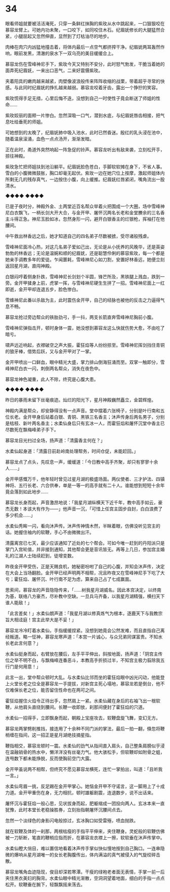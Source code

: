 # 34

眼看师姐就要被活活淹死，只穿一条鲜红抹胸的紫玫从水中跳起来，一口狠狠咬在慕容龙臂上。可她内功未聚，一口咬下，如同咬住木石。纪眉妩修长的大腿猛然合紧，小腿屈起又忽然伸直，显然到了灯枯油尽的地步。

肉棒在肉穴内凶猛地撞击着，将体内最后一点空气都挤搾干净。纪眉妩两耳轰然作响，眼前发黑，清澈的泉水下一双乌亮的美目缓缓合上。

慕容龙伤在雪峰神尼手下，紫玫今天又特别不安分，此时怒气勃发，干脆当着她的面弄死纪眉妩，一来出口恶气，二来好震慑紫玫。

夹着阳具的嫩肉越来越紧，肉壁像波浪般传来阵阵收缩的战栗，带着超乎寻常的快感。与此同时纪眉妩的挣扎越来越弱。慕容龙咬着牙齿，露出一个狰狞的笑容。

紫玫慌得手足无措，心里后悔不迭，没想到自己一时使性子竟会断送了师姐的性命……

紫玫姣丽的面颊一片惨白。忽然深吸一口气，潜到水底，与纪眉妩唇齿相接，把气息吐给垂死的师姐。

可她想到的太晚了，纪眉妩肺中吸入池水，此时已然昏迷。殷红的乳头浸在池中，随着温泉滚涌，血色一点点汤开，渐渐发暗。

正在此时，甬道外突然响起一阵急促的铃声。慕容龙听出有敌来袭，立刻松开手，掠往神殿。

紫玫急忙把师姐扶到池沿躺平。纪眉妩脸色苍白，手脚软软摊在身下，不省人事。雪白的小腹微微鼓胀，胸口却毫无起伏。紫玫一边在她穴位上按摩，激起师姐体内所剩无几的残存真气，一边按住小腹，向上缓推。纪眉妩红唇紧闭，嘴角流出一股清水。

◆◆◆◆ ◆◆◆◆

已是子夜时分，神殿外金、土两堂近百名帮众举着火把围成一个大圈，场中雪峰神尼白衣飘飞，一柄长剑大开大合，与金开甲、屠怀沉两名长老和金堂賸余的三名香主斗得正急。神尼玉脸如冰，忽然身形一闪，避开白银香主的烂银枪，挥袖打在他腰间。

中午救出林香远之后，她才知道自己的四名弟子尽数被掳，受尽诸般残虐。

雪峰神尼面冷心热，对这几名弟子爱如己出，无论是从小抚养的风晚华，还是英姿勃勃的林香远；无论是温婉和顺的纪眉妩，还是聪慧伶俐的慕容紫玫，每一个都是她亲手调教多年的爱徒。乍闻噩耗，雪峰神尼心如刀割，安置好林香远，她便立刻返回星月湖，直闯神殿。

白银闷哼着侧身扑跌，雪峰神尼长剑划个半圆，锋芒所及，黑铁腿上溅血，跌到一旁。金开甲猱身上前，虎掌一挥，与雪峰神尼硬生生拼了一招。雪峰神尼面上一红即逝，金开甲却连退五步，脸色惨白。

雪蜂神尼此番以杀敌为主，此时震伤金开甲，自己的经脉也被他的反击之力逼得气息不畅。

慕容龙抢过旁边帮众的铁胎劲弓，手一抖，两支长箭直奔雪峰神尼胸前小腹。

雪峰神尼弹指击开，顿时身体一震，她没想到慕容龙这么快就伤势大愈，不由吃了暗亏。

啸声远近响起，衣襟破空之声大振，霍狂焰等人纷纷掠至。雪峰神尼挥剑挡住青铜的狼牙棒，借势后跃，又与金开甲对了一掌。

金开甲喷出一口鲜血，眼中精光大盛，掌力排山倒海狂涌而至。双掌一触即分，雪峰神尼白衣一闪，刺倒两名帮众，消失在夜色中。

慕容龙神色凝重，此人不除，终究是心腹大患。

◆◆◆◆ ◆◆◆◆

昨日的暴雨未留下丝毫痕迹。灿烂的阳光下，星月神殿巍然矗立，金碧辉煌。

神殿内满是帮众，却安静得没有一点声音。堂中摆着六张椅子，分别是叶行南和五位长老。金开甲身后站着白银、青铜、黑铁三名香主；沐声传身后两名男子，分别是枯枝、新叶两名香主；水柔仙身后只有玄冰一人，而霍狂焰和屠怀沉堂中香主已尽数死在飘梅峰弟子手下。

慕容龙目光扫过全场，扬声道：「清露香主何在？」

水柔仙起身道：「清露日前赴岭南处理帮务，时间仓促，未能赶回。」

慕容龙点了点头，先叹息一声，缓缓道：「今日教中高手齐聚，却只有寥寥十余人……」

金开甲感慨万千，他年轻时曾见过星月湖的极盛场面。两仪使者、三才护法、四镇神将、五行长老、六合供奉，单是一等一的高手就有二十人。谁能想到短短十余年竟会落到如此地步……

慕容龙长身而起，声音激昂地说：「我星月湖纵横天下近千年，教中高手如云，豪杰无数！本该大有作为——」他声音一沉，「可惜上任宫主固步自封，白白浪费了多少机会……」

水柔仙秀眸一闪，看向沐声传。沐声传神情木然，半眯着眼，仿佛没听见宫主的话。她握住袖内的软鞭，手心不由微微出汗。

清露离宫已七天，最少应该通知了近处的七个帮会。可如今唯一赶到的丹阳派只是掌门入宫轮值，并非接到通知，其他帮会更是音讯皆无。再等上几日，参加宫主婚礼的江湖人士陆续赶到，徒增变数。

昨夜金开甲受伤，正是天赐良机，她秘密吩咐了自己的心腹，并知会沐声传，决定在大会上当场翻脸。金开甲已经声明两不相帮，况且昨夜又在雪峰神尼手下吃了大亏；霍狂焰、屠怀沉、叶行南不足为虑，算来自己占了七成赢面。

思索间，慕容龙的声音隐隐传来，「……树我星月湖威名。因此本宫决定，以终南为基，联络八方豪杰，尽补教中空缺。一旦兵马齐备，以我星月湖精强，横扫天下谁人能敌！」

「此言差矣！」水柔仙朗声道：「我星月湖以修真炼气为根本，逐鹿天下与我教宗旨大相迳庭！宫主此举大是不妥！」

慕容龙冷冷盯着水柔仙，手指缓缓捏紧。没想到她竟会公然发难，而且直指自己离经叛道。略一怔神，慕容龙寒声道：「本宫一片诚心，与众兄弟同谋富贵。不知水长老此言何意？」

水柔仙挺身而起，右臂放在腰后，左手平平伸出，斜按地面，扬声道：「阴宫主传位之举不明不白，与飘梅峰连番恶斗，本教高手折损过半，不知宫主极力翦除我五行门是何用意！」

此言一出，堂中帮众顿时大乱。与水柔仙比邻而坐的霍狂焰眼中凶光闪动，他能登上火堂长老之位全是慕容龙一手提拔，对新宫主死心塌地，慕容龙若是倒台，他不仅难保长老之位，能否留住性命也在两可之间。

霍狂焰握住火焰令正待出手，忽然肩上一紧。水柔仙藏在身后的右袖飞出一根软鞭，从他肩头直绕到腰间。长鞭一收即放，刹那间便封了霍狂焰的穴道。

水柔仙一招得手，立即飘身而起，朝殿上宝座攻去，软鞭盘旋飞舞，变幻无方。

慕容龙两掌劈削推挡，接连用了十余种不同门派的掌法，最后一拍一翻，倏忽将鞭梢缠在指间，这一招正是星月湖绝技摘星指。

鞭指相交，慕容龙顿时一震。水柔仙的劲气从指间直入肩头，自己整条肩膀似乎浸在温融销骨的热水中，懒洋洋没有丝毫力气。他大骇松手，但软鞭却如附骨之蛆，连甩数下都未能挣脱，反而使胸前空门大露。

金开甲虽说两不相帮，但终究不愿见慕容龙横死，连忙一掌拍出，叫道：「且听我一言。」

水柔仙弯眉一挑，反足踢在金开甲掌心。她恼金开甲不守诺言，这一脚用上了十成力道。金开甲重伤在身，无力相抗，顿时雄躯剧震，连退数步，说不出话来。

屠怀沉与霍狂焰一般心思，见状拔身而起，肥躯缩成一团投向两人。玄冰本来一直犹豫，此时本堂长老稳操胜券，立刻抬指朝屠怀沉腰间点去。

忽然一个淡绿色的身影闪电般掠过，玄冰胸口如受雷殛，喷血抛跌。

就在软鞭及体的一刹那，两根枯瘦的手指平平伸来，夹住鞭身。灵蛇般的软鞭仿佛被一刀斩断，笔直的鞭梢应指而折，在慕容龙衣襟上一擦，软软垂在沐声传掌中。

水柔仙瞪大俏目，难以置信地看着沐声传手掌似快似慢地按到自己胸口。一连串隐微的爆响从星月湖唯一的女长老胸腹传出，体内满溢的真气被侵入的气旋绞碎击散。

慕容龙嘴角血迹隐现，俊目却深若寒潭。干瘦的绿袍老者面无表情，手掌一前一后夹住黑衣美妇的胸背。水柔仙眼中精光渐散，空洞洞望着地面，细白的手指一点点松开。软鞭垂在腕下，轻飘飘摇来荡去。

